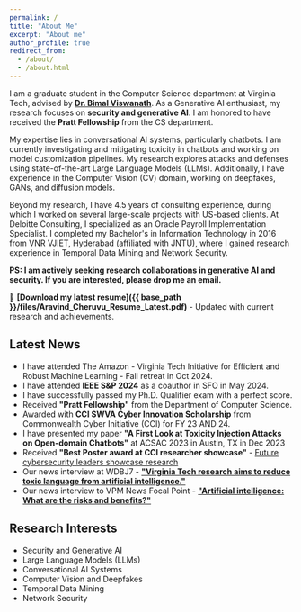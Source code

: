 ```yaml
---
permalink: /
title: "About Me"
excerpt: "About me"
author_profile: true
redirect_from: 
  - /about/
  - /about.html
---
```


I am a graduate student in the Computer Science department at Virginia Tech, advised by **[Dr. Bimal Viswanath](https://people.cs.vt.edu/vbimal/)**. As a Generative AI enthusiast, my research focuses on **security and generative AI**. I am honored to have received the **Pratt Fellowship** from the CS department.

My expertise lies in conversational AI systems, particularly chatbots. I am currently investigating and mitigating toxicity in chatbots and working on model customization pipelines. My research explores attacks and defenses using state-of-the-art Large Language Models (LLMs). Additionally, I have experience in the Computer Vision (CV) domain, working on deepfakes, GANs, and diffusion models. 

Beyond my research, I have 4.5 years of consulting experience, during which I worked on several large-scale projects with US-based clients. At Deloitte Consulting, I specialized as an Oracle Payroll Implementation Specialist. I completed my Bachelor's in Information Technology in 2016 from VNR VJIET, Hyderabad (affiliated with JNTU), where I gained research experience in Temporal Data Mining and Network Security.

**PS: I am actively seeking research collaborations in generative AI and security. If you are interested, please drop me an email.**

📄 **[Download my latest resume]({{ base_path }}/files/Aravind_Cheruvu_Resume_Latest.pdf)** - Updated with current research and achievements.

## Latest News

* I have attended The Amazon - Virginia Tech Initiative for Efficient and Robust Machine Learning - Fall retreat in Oct 2024.
* I have attended **IEEE S&P 2024** as a coauthor in SFO in May 2024.
* I have successfully passed my Ph.D. Qualifier exam with a perfect score.
* Received **"Pratt Fellowship"** from the Department of Computer Science.
* Awarded with **CCI SWVA Cyber Innovation Scholarship** from Commonwealth Cyber Initiative (CCI) for FY 23 AND 24.
* I have presented my paper **"A First Look at Toxicity Injection Attacks on Open-domain Chatbots"** at ACSAC 2023 in Austin, TX in Dec 2023
* Received **"Best Poster award at CCI researcher showcase"** - [Future cybersecurity leaders showcase research](https://news.vt.edu/articles/2023/04/future-cybersecurity-leaders-showcase-research.html)
* Our news interview at WDBJ7 - [**"Virginia Tech research aims to reduce toxic language from artificial intelligence."**](https://www.wdbj7.com/2023/05/01/virginia-tech-research-aims-reduce-toxic-language-artificial-intelligence/)
* Our news interview to VPM News Focal Point - [**"Artificial intelligence: What are the risks and benefits?"**](https://www.pbs.org/video/artificial-intelligence-what-are-the-risks-and-benefits-kaz2/)

## Research Interests
* Security and Generative AI
* Large Language Models (LLMs) 
* Conversational AI Systems
* Computer Vision and Deepfakes
* Temporal Data Mining
* Network Security 